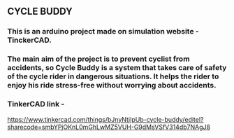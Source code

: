 
## CYCLE BUDDY

### This is an arduino project made on simulation website - TinckerCAD.
### The main aim of the project is to prevent cyclist from accidents, so Cycle Buddy is a system that takes care of safety of the cycle rider in dangerous situations. It helps the rider to enjoy his ride stress-free without worrying about accidents.

### TinkerCAD link -
https://www.tinkercad.com/things/bJnyNtjIpUb-cycle-buddy/editel?sharecode=smbYPjOKnL0mGhLwMZ5VUH-G9dMsVSfV314db7NAgJ8 